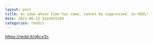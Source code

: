 ```yaml
--- 
layout: post 
title: An idea whose time has come, cannot be suppressed. So HODL! 
date: 2021-06-23 1624455260 
categories: reddit 
--- 
```

https://redd.it/o6cx3c